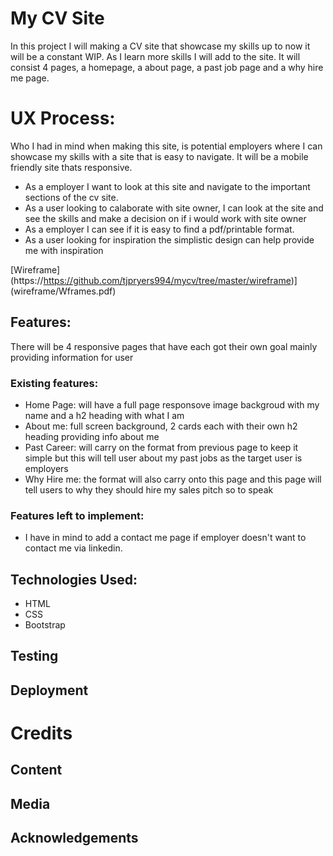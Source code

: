 # My CV Site

In this project I will making a CV site that showcase my skills up to now it will be a constant WIP. As I learn more skills I will add to the site.
It will consist 4 pages, a homepage, a about page, a past job page and a why hire me page.


# UX Process:

Who I had in mind when making this site, is potential employers where I can showcase my skills with a site that is easy to navigate. It will be a mobile friendly site thats responsive. 

* As a employer I want to look at this site and navigate to the important sections of the cv site.
* As a user looking to calaborate with site owner, I can look at the site and see the skills and make a decision on if i would work with site owner
* As a employer I can see if it is easy to find a pdf/printable format.
* As a user looking for inspiration the simplistic design can help provide me with inspiration

[Wireframe] (https://https://github.com/tjpryers994/mycv/tree/master/wireframe)] (wireframe/Wframes.pdf)





## Features:
There will be 4 responsive pages that have each got their own goal mainly providing information for user
### Existing features:
* Home Page: will have a full page responsove image backgroud with my name and a h2 heading with what I am 
* About me: full screen background, 2 cards each with their own h2 heading providing info about me
* Past Career: will carry on the format from previous page to keep it simple but this will tell user about my past jobs as the target user is employers
* Why Hire me: the format will also carry onto this page and this page will tell users to why they should hire my sales pitch so to speak

### Features left to implement:
* I have in mind to add a contact me page if employer doesn't want to contact me via linkedin.


## Technologies Used:
* HTML
* CSS
* Bootstrap



## Testing




## Deployment



# Credits


## Content
## Media
## Acknowledgements
